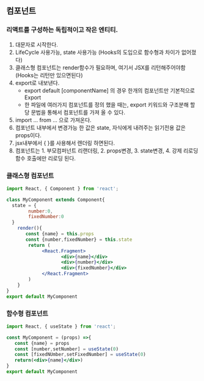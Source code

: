 ## 컴포넌트
### 리액트를 구성하는 독립적이고 작은 엔티티.

1. 대문자로 시작한다.
2. LifeCycle 사용가능, state 사용가능 (Hooks의 도입으로 함수형과 차이가 없어졌다)
3. 클래스형 컴포넌트는 render함수가 필요하며, 여기서 JSX를 리턴해주어야함(Hooks는 리턴만 있으면된다)
4. export로 내보낸다. 
    - export default [componentName] 의 경우 한개의 컴포넌트만 기본적으로 Export
    - 한 파일에 여러가지 컴포넌트를 정의 했을 때는, export 키워드와 구조분해 할당 문법을 통해서 컴포넌트를 가져 올 수 있다.
5. import ... from ... 으로 가져온다.
6. 컴포넌트 내부에서 변경가능 한 값은 state, 자식에게 내려주는 읽기전용 값은 props이다.
7. jsx내부에서 { }를 사용해서 렌더링 하면된다.
8. 컴포넌트는 1. 부모컴퍼넌트 리랜더링, 2. props변경, 3. state변경, 4. 강제 리로딩 함수 호출에만 리로딩 된다.
### 클래스형 컴포넌트
```jsx
import React, { Component } from 'react';

class MyComponent extends Component{
  state = {
        number:0,
        fixedNumber:0
  }
	render(){
       const {name} = this.props
       const {number,fixedNumber} = this.state
     	return (
             <React.Fragment>
            	    <div>{name}</div>
                    <div>{number}</div>
                    <div>{fixedNumber}</div>
             </React.Fragment>
        )
    }
}
export default MyComponent
```

### 함수형 컴포넌트
```jsx
import React, { useState } from 'react';

const MyComponent = (props) =>{
   const {name} = props
   const [number,setNumber] = useState(0)
   const [fixedNUmber,setFixedNumber] = useState(0)
   return(<div>{name}</div>)
}
export default MyComponent
```